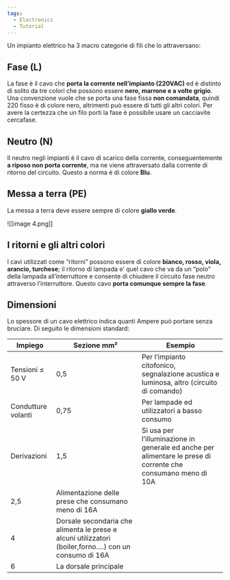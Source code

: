 ```yaml
---
tags:
  - Electronics
  - Tutorial
---
```

Un impianto elettrico ha 3 macro categorie di fili che lo attraversano:

## Fase (L)

La fase è il cavo che **porta la corrente nell’impianto (220VAC)** ed è distinto di solito da tre colori che possono essere **nero, marrone e a volte grigio**. Una convenzione vuole che se porta una fase fissa **non comandata**, quindi 220 fisso è di colore nero, altrimenti può essere di tutti gli altri colori. Per avere la certezza che un filo porti la fase è possibile usare un cacciavite cercafase.

## Neutro (N)

Il neutro negli impianti è il cavo di scarico della corrente, conseguentemente **a riposo non porta corrente**, ma ne viene attraversato dalla corrente di ritorno del circuito. Questo a norma è di colore **Blu**.

## Messa a terra (PE)

La messa a terra deve essere sempre di colore **giallo verde**.

![[image 4.png]]

## I ritorni e gli altri colori

I cavi utilizzati come “ritorni” possono essere di colore **bianco, rosso, viola, arancio, turchese**; il ritorno di lampada e’ quel cavo che va da un “polo” della lampada all’interruttore e consente di chiudere il circuito fase neutro attraverso l’interruttore. Questo cavo **porta comunque sempre la fase**.

## Dimensioni

Lo spessore di un cavo elettrico indica quanti Ampere può portare senza bruciare. Di seguito le dimensioni standard:


| Impiego | Sezione mm² | Esempio |
| ------ | ------ | ------ |
| Tensioni ≤ 50 V | 0,5 | Per l’impianto citofonico, segnalazione acustica e luminosa, altro (circuito di comando)  |
| Condutture volanti | 0,75| Per lampade ed utilizzatori a basso consumo |
|  Derivazioni | 1,5 | Si usa per l’illuminazione in generale ed anche per alimentare le prese di corrente che consumano meno di 10A |
| 2,5 | Alimentazione delle prese che consumano meno di 16A ||
| 4| Dorsale secondaria  che alimenta le prese e alcuni utilizzatori (boiler,forno….) con un consumo di 16A ||
| 6| La dorsale principale  ||